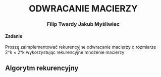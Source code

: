 <h1 align="center"> ODWRACANIE MACIERZY </h1>
 <h3 align="center">
 Filip Twardy 
 Jakub Myśliwiec
</h3>

#### Zadanie
Proszę zaimplementować rekurencyjne odwracanie macierzy o
rozmiarze 2^k × 2^k wykorzystując rekurencyjne mnożenie
macierzy

## Algorytm rekurencyjny